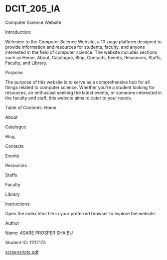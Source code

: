 # DCIT_205_IA

Computer Science Website

Introduction:

Welcome to the Computer Science Website, a 10-page platform designed to provide information and resources for students, faculty, and anyone interested in the field of computer science. The website includes sections such as Home, About, Catalogue, Blog, Contacts, Events, Resources, Staffs, Faculty, and Library.

Purpose:

The purpose of this website is to serve as a comprehensive hub for all things related to computer science. Whether you're a student looking for resources, an enthusiast seeking the latest events, or someone interested in the faculty and staff, this website aims to cater to your needs.




Table of Contents:
Home

About

Catalogue

Blog,

Contacts

Events

Resources

Staffs

Faculty

Library




Instructions:

Open the index.html file in your preferred browser to explore the website.


Author

Name: ASARE PROSPER SHAIBU

Student ID: 11117173



[screenshots.pdf](https://github.com/asareprosper143/11117173_DCIT205/files/13487563/screenshots.pdf)

